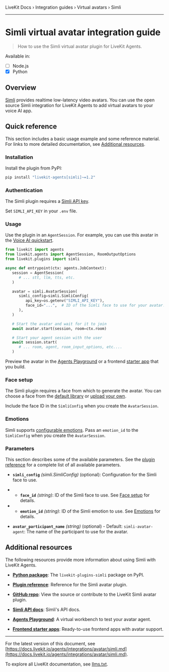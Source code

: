 LiveKit Docs › Integration guides › Virtual avatars › Simli

---

# Simli virtual avatar integration guide

> How to use the Simli virtual avatar plugin for LiveKit Agents.

Available in:
- [ ] Node.js
- [x] Python

## Overview

[Simli](https://simli.com/) provides realtime low-latency video avatars. You can use the open source Simli integration for LiveKit Agents to add virtual avatars to your voice AI app.

## Quick reference

This section includes a basic usage example and some reference material. For links to more detailed documentation, see [Additional resources](#additional-resources).

### Installation

Install the plugin from PyPI:

```bash
pip install "livekit-agents[simli]~=1.2"

```

### Authentication

The Simli plugin requires a [Simli API key](https://app.simli.com/apikey).

Set `SIMLI_API_KEY` in your `.env` file.

### Usage

Use the plugin in an `AgentSession`. For example, you can use this avatar in the [Voice AI quickstart](https://docs.livekit.io/agents/start/voice-ai.md).

```python
from livekit import agents
from livekit.agents import AgentSession, RoomOutputOptions
from livekit.plugins import simli

async def entrypoint(ctx: agents.JobContext):
   session = AgentSession(
      # ... stt, llm, tts, etc.
   )

   avatar = simli.AvatarSession(
      simli_config=simli.SimliConfig(
         api_key=os.getenv("SIMLI_API_KEY"),
         face_id="...",  # ID of the Simli face to use for your avatar. See "Face setup" for details.
      ),
   )

   # Start the avatar and wait for it to join
   await avatar.start(session, room=ctx.room)

   # Start your agent session with the user
   await session.start(
      # ... room, agent, room_input_options, etc....
   )

```

Preview the avatar in the [Agents Playground](https://docs.livekit.io/agents/start/playground.md) or a frontend [starter app](https://docs.livekit.io/agents/start/frontend.md#starter-apps) that you build.

### Face setup

The Simli plugin requires a face from which to generate the avatar. You can choose a face from the [default library](https://app.simli.com/create/from-existing) or [upload your own](https://app.simli.com/faces).

Include the face ID in the `SimliConfig` when you create the `AvatarSession`.

### Emotions

Simli supports [configurable emotions](https://docs.simli.com/emotions). Pass an `emotion_id`  to the `SimliConfig` when you create the `AvatarSession`.

### Parameters

This section describes some of the available parameters. See the [plugin reference](https://docs.livekit.io/reference/python/v1/livekit/plugins/simli/index.html.md#livekit.plugins.simli.AvatarSession) for a complete list of all available parameters.

- **`simli_config`** _(simli.SimliConfig)_ (optional): Configuration for the Simli face to use.

- - **`face_id`** _(string)_: ID of the Simli face to use. See [Face setup](#face-setup) for details.
- - **`emotion_id`** _(string)_: ID of the Simli emotion to use. See [Emotions](#emotions) for details.

- **`avatar_participant_name`** _(string)_ (optional) - Default: `simli-avatar-agent`: The name of the participant to use for the avatar.

## Additional resources

The following resources provide more information about using Simli with LiveKit Agents.

- **[Python package](https://pypi.org/project/livekit-plugins-simli/)**: The `livekit-plugins-simli` package on PyPI.

- **[Plugin reference](https://docs.livekit.io/reference/python/v1/livekit/plugins/simli/index.html.md)**: Reference for the Simli avatar plugin.

- **[GitHub repo](https://github.com/livekit/agents/tree/main/livekit-plugins/livekit-plugins-simli)**: View the source or contribute to the LiveKit Simli avatar plugin.

- **[Simli API docs](https://docs.simli.com/)**: Simli's API docs.

- **[Agents Playground](https://docs.livekit.io/agents/start/playground.md)**: A virtual workbench to test your avatar agent.

- **[Frontend starter apps](https://docs.livekit.io/agents/start/frontend.md#starter-apps)**: Ready-to-use frontend apps with avatar support.

---


For the latest version of this document, see [https://docs.livekit.io/agents/integrations/avatar/simli.md](https://docs.livekit.io/agents/integrations/avatar/simli.md).

To explore all LiveKit documentation, see [llms.txt](https://docs.livekit.io/llms.txt).